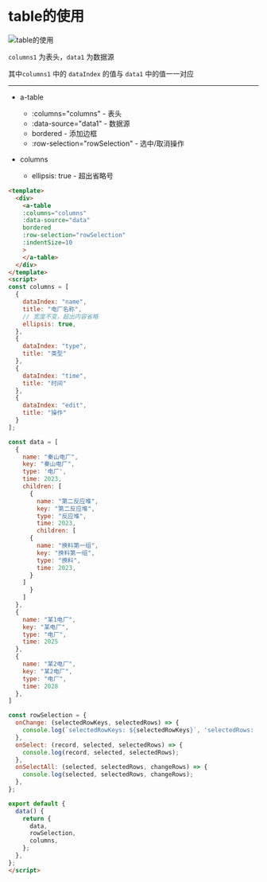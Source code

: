 # table的使用

![table的使用](https://gitcdn.xiaodongxier.com/image/note-page/20230809173459.png)

`columns1` 为表头，`data1` 为数据源

其中`columns1` 中的 `dataIndex` 的值与 `data1` 中的值一一对应

---

- a-table 
  - :columns="columns"  - 表头
  - :data-source="data1"  - 数据源
  - bordered - 添加边框
  - :row-selection="rowSelection" - 选中/取消操作

- columns
  - ellipsis: true  - 超出省略号



```html
<template>
  <div>
    <a-table 
    :columns="columns" 
    :data-source="data" 
    bordered
    :row-selection="rowSelection"
    :indentSize=10
    >
    </a-table>
  </div>
</template>
<script>
const columns = [
  {
    dataIndex: "name",
    title: "电厂名称",
    // 宽度不变，超出内容省略
    ellipsis: true,
  },
  {
    dataIndex: "type",
    title: "类型"
  },
  {
    dataIndex: "time",
    title: "时间"
  },
  {
    dataIndex: "edit",
    title: "操作"
  }
];

const data = [
  {
    name: "秦山电厂",
    key: "秦山电厂",
    type: '电厂',
    time: 2023,
    children: [
      {
        name: "第二反应堆",
        key: "第二反应堆",
        type: "反应堆",
        time: 2023,
        children: [
      {
        name: "换料第一组",
        key: "换料第一组",
        type: "换料",
        time: 2023,
      }
    ]
      }
    ]
  },
  {
    name: "某1电厂",
    key: "某电厂",
    type: "电厂",
    time: 2025
  },
  {
    name: "某2电厂",
    key: "某2电厂",
    type: "电厂",
    time: 2028
  },
]

const rowSelection = {
  onChange: (selectedRowKeys, selectedRows) => {
    console.log(`selectedRowKeys: ${selectedRowKeys}`, 'selectedRows: ', selectedRows);
  },
  onSelect: (record, selected, selectedRows) => {
    console.log(record, selected, selectedRows);
  },
  onSelectAll: (selected, selectedRows, changeRows) => {
    console.log(selected, selectedRows, changeRows);
  },
};

export default {
  data() {
    return {
      data,
      rowSelection,
      columns,
    };
  },
};
</script>
```
